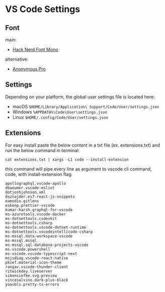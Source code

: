 # VS Code Settings

## Font

main:

- [Hack Nerd Font Mono](https://www.nerdfonts.com/font-downloads)

alternative:

- [Anonymous Pro](https://www.marksimonson.com/fonts/view/anonymous-pro)

## Settings

Depending on your platform, the global user settings file is located here:

- macOS `$HOME/Library/Application\ Support/Code/User/settings.json`
- Windows `%APPDATA%\Code\User\settings.json`
- Linux `$HOME/.config/Code/User/settings.json`

## Extensions

For easy install paste the below content in a txt file (ex. extensions.txt) and run the below command in terminal:

```
cat extensions.txt | xargs -L1 code --install-extension
```

this command will pipe every line as argument to vscode cli command, code, with install-extension flag.

```
apollographql.vscode-apollo
dbaeumer.vscode-eslint
dotjoshjohnson.xml
dsznajder.es7-react-js-snippets
eamodio.gitlens
esbenp.prettier-vscode
kumar-harsh.graphql-for-vscode
ms-azuretools.vscode-docker
ms-dotnettools.csdevkit
ms-dotnettools.csharp
ms-dotnettools.vscode-dotnet-runtime
ms-dotnettools.vscodeintellicode-csharp
ms-mssql.data-workspace-vscode
ms-mssql.mssql
ms-mssql.sql-database-projects-vscode
ms-vscode.powershell
ms-vscode.vscode-typescript-next
msjsdiag.vscode-react-native
pkief.material-icon-theme
rangav.vscode-thunder-client
ritwickdey.liveserver
simonsiefke.svg-preview
vincesalvino.dark-plus-black
yoavbls.pretty-ts-errors
```
